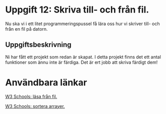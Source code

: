 # Uppgift 12: Skriva till- och från fil.

Nu ska vi i ett litet programmeringspussel få lära oss hur vi skriver till- och från en fil på datorn.

## Uppgiftsbeskrivning
Ni har fått ett projekt som redan är skapat. I detta projekt finns det ett antal funktioner som ännu inte är färdiga. Det är ert jobb att skriva färdigt dem!

# Användbara länkar
[W3 Schools: läsa från fil.](https://www.w3schools.com/cs/cs_files.php?authuser=2)

[W3 Schools: sortera arrayer.](https://www.w3schools.com/cs/cs_arrays_sort.php?authuser=2)